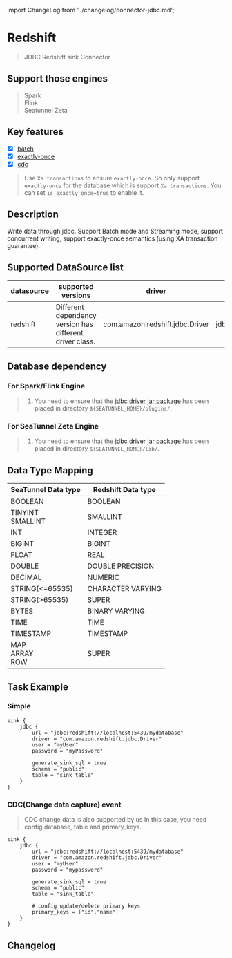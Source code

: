 import ChangeLog from '../changelog/connector-jdbc.md';

# Redshift

> JDBC Redshift sink Connector

## Support those engines

> Spark<br/>
> Flink<br/>
> Seatunnel Zeta<br/>

## Key features

- [x] [batch](../../concept/connector-v2-features.md)
- [x] [exactly-once](../../concept/connector-v2-features.md)
- [x] [cdc](../../concept/connector-v2-features.md)

> Use `Xa transactions` to ensure `exactly-once`. So only support `exactly-once` for the database which is
> support `Xa transactions`. You can set `is_exactly_once=true` to enable it.

## Description

Write data through jdbc. Support Batch mode and Streaming mode, support concurrent writing, support exactly-once
semantics (using XA transaction guarantee).

## Supported DataSource list

| datasource |                    supported versions                    |             driver              |                   url                   |                                       maven                                        |
|------------|----------------------------------------------------------|---------------------------------|-----------------------------------------|------------------------------------------------------------------------------------|
| redshift   | Different dependency version has different driver class. | com.amazon.redshift.jdbc.Driver | jdbc:redshift://localhost:5439/database | [Download](https://mvnrepository.com/artifact/com.amazon.redshift/redshift-jdbc42) |

## Database dependency

### For Spark/Flink Engine

> 1. You need to ensure that the [jdbc driver jar package](https://mvnrepository.com/artifact/com.amazon.redshift/redshift-jdbc42) has been placed in directory `${SEATUNNEL_HOME}/plugins/`.

### For SeaTunnel Zeta Engine

> 1. You need to ensure that the [jdbc driver jar package](https://mvnrepository.com/artifact/com.amazon.redshift/redshift-jdbc42) has been placed in directory `${SEATUNNEL_HOME}/lib/`.

## Data Type Mapping

|   SeaTunnel Data type   | Redshift Data type |
|-------------------------|--------------------|
| BOOLEAN                 | BOOLEAN            |
| TINYINT<br/> SMALLINT   | SMALLINT           |
| INT                     | INTEGER            |
| BIGINT                  | BIGINT             |
| FLOAT                   | REAL               |
| DOUBLE                  | DOUBLE PRECISION   |
| DECIMAL                 | NUMERIC            |
| STRING(<=65535)         | CHARACTER VARYING  |
| STRING(>65535)          | SUPER              |
| BYTES                   | BINARY VARYING     |
| TIME                    | TIME               |
| TIMESTAMP               | TIMESTAMP          |
| MAP<br/> ARRAY<br/> ROW | SUPER              |

## Task Example

### Simple

```
sink {
    jdbc {
        url = "jdbc:redshift://localhost:5439/mydatabase"
        driver = "com.amazon.redshift.jdbc.Driver"
        user = "myUser"
        password = "myPassword"
        
        generate_sink_sql = true
        schema = "public"
        table = "sink_table"
    }
}
```

### CDC(Change data capture) event

> CDC change data is also supported by us In this case, you need config database, table and primary_keys.

```
sink {
    jdbc {
        url = "jdbc:redshift://localhost:5439/mydatabase"
        driver = "com.amazon.redshift.jdbc.Driver"
        user = "myUser"
        password = "mypassword"
        
        generate_sink_sql = true
        schema = "public"
        table = "sink_table"
        
        # config update/delete primary keys
        primary_keys = ["id","name"]
    }
}
```

## Changelog

<ChangeLog />
